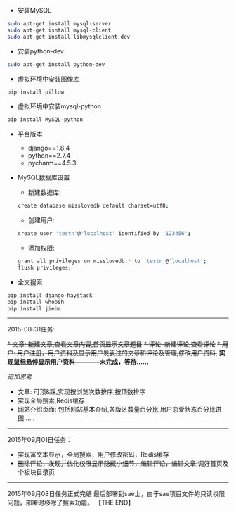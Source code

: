 * 安装MySQL
```bash
sudo apt-get install mysql-server
sudo apt-get isntall mysql-client
sudo apt-get install libmysqlclient-dev
```

* 安装python-dev
```bash
sudo apt-get install python-dev
```

* 虚拟环境中安装图像库
```bash
pip install pillow
```

* 虚拟环境中安装mysql-python
```bash
pip install MySQL-python
```

* 平台版本
    * django==1.8.4
    * python==2.7.4
    * pycharm==4.5.3 

* MySQL数据库设置
    * 新建数据库:
    ```bash
    create database misslovedb default charset=utf8;
    ```
    * 创建用户:
    ```bash
    create user 'testn'@'localhost' identified by '123456';
    ```
    * 添加权限:
    ```bash
    grant all privileges on misslovedb.* to 'testn'@'localhost';
    flush privileges;
    ```

* 全文搜索
```bash
pip install django-haystack
pip install whoosh
pip install jieba
```

*****
2015-08-31任务:

~~* 文章: 新建文章,查看文章内容,首页显示文章题目~~
~~* 评论: 新建评论,查看评论~~
~~* 用户: 用户注册，用户资料及显示用户发表过的文章和评论及管理,修改用户资料,~~ **实现鼠标悬停显示用户资料————未完成，等待……**

*追加思考*

* 文章: 可顶&踩,实现按浏览次数排序,按顶数排序
* 实现全局搜索,Redis缓存
* 网站介绍页面: 包括网站基本介绍,各版区数量百分比,用户恋爱状态百分比饼图……

******
2015年09月01日任务：

* ~~实现富文本显示，全局搜索，~~用户修改密码，Redis缓存
* ~~删除评论，发现并优化权限显示隐藏小细节，编辑评论，编辑文章,~~调好首页及个板块目录页

******
2015年09月08日任务正式完结
最后部署到sae上，由于sae项目文件的只读权限问题，部署时移除了搜索功能。
【THE END】



